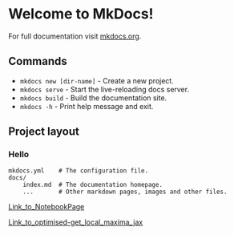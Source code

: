 # Welcome to MkDocs!

For full documentation visit [mkdocs.org](https://www.mkdocs.org).

## Commands

* `mkdocs new [dir-name]` - Create a new project.
* `mkdocs serve` - Start the live-reloading docs server.
* `mkdocs build` - Build the documentation site.
* `mkdocs -h` - Print help message and exit.



## Project layout
### Hello

    mkdocs.yml    # The configuration file.
    docs/
        index.md  # The documentation homepage.
        ...       # Other markdown pages, images and other files.

[Link_to_NotebookPage](code/setup/notebook.md#notebook-page)

[Link_to_optimised-get_local_maxima_jax](code/find_spots/detect.md#iss.find_spots.detect_optimised.get_local_maxima_jax)